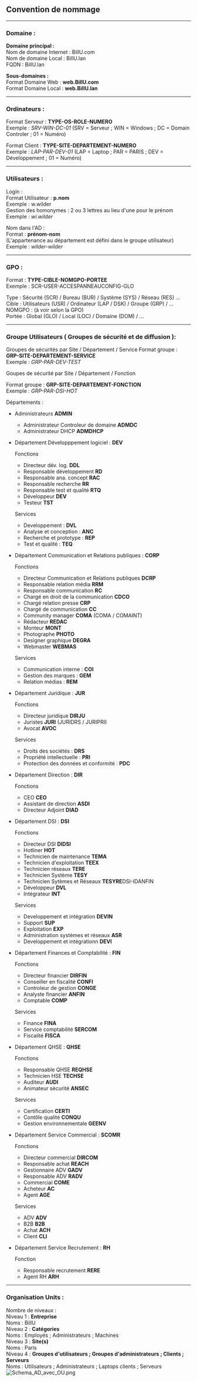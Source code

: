 ## Convention de nommage
<HR>

### Domaine :

**Domaine principal :**  
  Nom de domaine Internet : BillU.com  
  Nom de domaine Local : BillU.lan  
  FQDN : BillU.lan  

**Sous-domaines :**  
  Format Domaine Web : **web.BillU.com**  
  Format Domaine Local : **web.BillU.lan**  

<HR>


### Ordinateurs :

Format Serveur : **TYPE-OS-ROLE-NUMERO**  
Exemple : _SRV-WIN-DC-01_  (SRV = Serveur ; WIN = Windows ; DC = Domain Controler ; 01 = Numéro)  

Format Client : **TYPE-SITE-DEPARTEMENT-NUMERO**  
Exemple : _LAP-PAR-DEV-01_ (LAP = Laptop ; PAR = PARIS ; DEV = Développement ; 01 = Numéro)  

<HR>

### Utilisateurs :

Login :  
Format Utilisateur : **p.nom**  
Exemple : w.wilder  
Gestion des homonymes : 2 ou 3 lettres au lieu d'une pour le prénom  
Exemple : _wi.wilder_  

Nom dans l'AD :  
Format : **prénom-nom**  
(L'appartenance au département est défini dans le groupe utilisateur)  
Exemple : _wilder-wilder_  

<HR>

### GPO : 

Format : **TYPE-CIBLE-NOMGPO-PORTEE**  
Exemple : SCR-USER-ACCESPANNEAUCONFIG-GLO  

Type : Sécurité (SCR) / Bureau (BUR) / Système (SYS) / Réseau (RES) ...  
Cible : Utilisateurs (USR) / Ordinateur (LAP / DSK) / Groupe (GRP) / ...  
NOMGPO : (à voir selon la GPO)  
Portée : Global (GLO) / Local (LOC) / Domaine (DOM) / ...  

<HR>

### Groupe Utilisateurs ( Groupes de sécurité et de diffusion ): 

Groupes de sécurités par  Site / Département / Service 
Format groupe : **GRP-SITE-DEPARTEMENT-SERVICE**  
Exemple : _GRP-PAR-DEV-TEST_  

Goupes de sécurité par  Site / Département / Fonction

Format groupe : **GRP-SITE-DEPARTEMENT-FONCTION**  
Exemple : _GRP-PAR-DSI-HOT_ 


Départements :

- Administrateurs **ADMIN**

    - Administrateur Controleur de domaine **ADMDC**
    - Administrateur DHCP **ADMDHCP**    
  

- Département Développpement logiciel : **DEV**
  
    Fonctions
    - Directeur dév. log. **DDL**
    - Responsable développement **RD**
    - Responsable ana. concept **RAC**
    - Responsable recherche **RR**
    - Responsable test et qualité **RTQ**
    - Développeur **DEV**
    - Testeur **TST**
      
   Services
    - Developpement : **DVL**
    - Analyse et conception : **ANC**
    - Recherche et prototype : **REP**
    - Test et qualité : **TEQ**
  

- Département Communication et Relations publiques : **CORP**
  
    Fonctions
    - Directeur Communication et Relations publiques **DCRP**
    - Responsable relation média **RRM**
    - Responsable communication **RC**
    - Chargé en droit de la communication **CDCO**
    - Chargé relation presse **CRP**
    - Chargé de communication **CC**
    - Community manager **COMA** (COMA / COMAINT)
    - Rédacteur **REDAC**
    - Monteur **MONT**
    - Photographe **PHOTO**
    - Designer graphique  **DEGRA**
    - Webmaster **WEBMAS**
      
    Services
    - Communication interne : **COI**
    - Gestion des marques : **GEM**
    - Relation médias : **REM**

- Département Juridique : **JUR**
  
    Fonctions
    - Directeur juridique **DIRJU**
    - Juristes **JURI** (JURIDRS / JURIPRI)
    - Avocat **AVOC**
      
    Services
    - Droits des sociétés : **DRS**
    - Propriété intellectuelle : **PRI**
    - Protection des données et conformité : **PDC**

- Département Direction : **DIR**
  
    Fonctions
    - CEO **CEO**
    - Assistant de direction **ASDI**
    - Directeur Adjoint **DIAD**

- Département DSI : **DSI**
  
    Fonctions
    - Directeur DSI **DIDSI**
    - Hotliner **HOT**
    - Technicien de maintenance **TEMA**
    - Technicien d'exploitation **TEEX**
    - Technicien réseaux **TERE**
    - Technicien Système **TESY**
    - Technicien Sytèmes et Réseaux **TESYRE**DSI-IDANFIN
    -  Développeur **DVL**
    - Intégrateur **INT**
      
    Services
    - Developpement et intégration **DEVIN**
    - Support **SUP**
    - Exploitation **EXP**
    - Administration systèmes et réseaux **ASR**
    - Developpement et intégrationn **DEVI**

- Département Finances et Comptabilité : **FIN**
  
     Fonctions
     - Directeur financier **DIRFIN**
     - Conseiller en fiscalité **CONFI**
     - Controleur de gestion **CONGE**
     - Analyste financier **ANFIN**
     - Comptable **COMP**
       
     Services
     - Finance **FINA**
     - Service comptabilité **SERCOM**
     - Fiscalité **FISCA**
  
- Département QHSE : **QHSE**

     Fonctions
     - Responsable QHSE **REQHSE**
     - Technicien HSE **TECHSE**
     - Auditeur **AUDI**
     - Animateur sécurité **ANSEC**
       
     Services
     - Certification **CERTI**
     - Contôle qualité **CONQU**
     - Gestion environnementale **GEENV**

- Département Service Commercial : **SCOMR**
  
    Fonctions
    - Directeur commercial **DIRCOM**
    - Responsable achat **REACH**
    - Gestionnaire ADV **GADV**
    - Responsable ADV **RADV**
    - Commercial **COME**
    - Acheteur **AC**
    - Agent **AGE**
      
    Services
    - ADV **ADV**
    - B2B **B2B**
    - Achat **ACH**
    - Client **CLI**


- Département Service Recrutement : **RH**
  
    Fonction
  - Responsable recrutement **RERE**
  - Agent RH **ARH**

<HR>

### Organisation Units :
  
  Nombre de niveaux :  
              Niveau 1 : **Entreprise**  
                Noms : BillU  
              Niveau 2 : **Catégories**  
                Noms : Employés ; Administrateurs ; Machines  
              Niveau 3 : **Site(s)**  
                Noms : Paris  
              Niveau 4 : **Groupes d'utilisateurs ; Groupes d'administrateurs ; Clients ; Serveurs**  
                Noms : Utilisateurs ; Administrateurs ; Laptops clients ; Serveurs
![Schema_AD_avec_OU.png](https://github.com/WildCodeSchool/TSSR-ANGOU-P3-G1/blob/main/RESSOURCES/Schema_AD_avec_OU.png)
